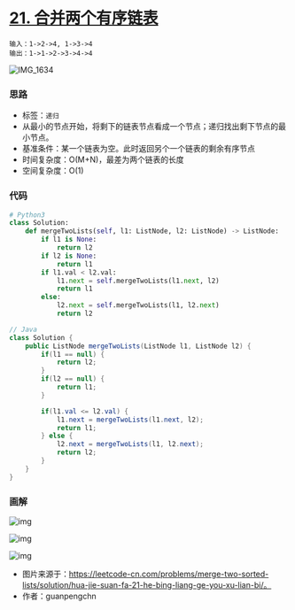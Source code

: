 # [21. 合并两个有序链表](https://leetcode-cn.com/problems/merge-two-sorted-lists/solution/)

```
输入：1->2->4, 1->3->4
输出：1->1->2->3->4->4
```

![IMG_1634](https://deppwang.oss-cn-beijing.aliyuncs.com/blog/2019-12-22-021023.jpg)

### 思路

- 标签：`递归`
- 从最小的节点开始，将剩下的链表节点看成一个节点；递归找出剩下节点的最小节点。
- 基准条件：某一个链表为空。此时返回另个一个链表的剩余有序节点
- 时间复杂度：O(M+N)，最差为两个链表的长度
- 空间复杂度：O(1)

### 代码

```Python
# Python3
class Solution:
    def mergeTwoLists(self, l1: ListNode, l2: ListNode) -> ListNode:
        if l1 is None:
            return l2
        if l2 is None:
            return l1
        if l1.val < l2.val:
            l1.next = self.mergeTwoLists(l1.next, l2)
            return l1
        else:
            l2.next = self.mergeTwoLists(l1, l2.next)
            return l2
```

```Java
// Java
class Solution {
    public ListNode mergeTwoLists(ListNode l1, ListNode l2) {
        if(l1 == null) {
            return l2;
        }
        if(l2 == null) {
            return l1;
        }

        if(l1.val <= l2.val) {
            l1.next = mergeTwoLists(l1.next, l2);
            return l1;
        } else {
            l2.next = mergeTwoLists(l1, l2.next);
            return l2;
        }
    }
}
```

### 画解

![img](https://deppwang.oss-cn-beijing.aliyuncs.com/blog/2019-12-22-021034.jpg)

![img](https://deppwang.oss-cn-beijing.aliyuncs.com/blog/2019-12-22-021055.jpg)

![img](https://deppwang.oss-cn-beijing.aliyuncs.com/blog/2019-12-22-021058.jpg)

- 图片来源于：https://leetcode-cn.com/problems/merge-two-sorted-lists/solution/hua-jie-suan-fa-21-he-bing-liang-ge-you-xu-lian-bi/。
- 作者：guanpengchn